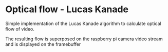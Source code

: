 # Optical flow - Lucas Kanade

Simple implementation of the Lucas Kanade algorithm to calculate optical flow of video.

The resulting flow is superposed on the raspberry pi camera video stream and is displayed on the framebuffer